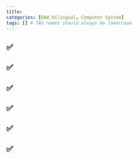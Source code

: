 ```yaml
---
title:
categories: [DAW bilingual, Computer System]
tags: [] # TAG names should always be lowercase
---
```


## ✅

## ✅

## ✅

## ✅

## ✅

## ✅
